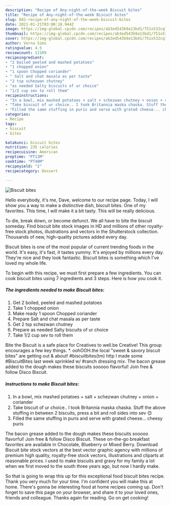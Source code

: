 ```yaml
---
description: "Recipe of Any-night-of-the-week Biscuit bites"
title: "Recipe of Any-night-of-the-week Biscuit bites"
slug: 682-recipe-of-any-night-of-the-week-biscuit-bites
date: 2021-01-21T03:00:18.944Z
image: https://img-global.cpcdn.com/recipes/ab3ed543b9a13bd1/751x532cq70/biscuit-bites-recipe-main-photo.jpg
thumbnail: https://img-global.cpcdn.com/recipes/ab3ed543b9a13bd1/751x532cq70/biscuit-bites-recipe-main-photo.jpg
cover: https://img-global.cpcdn.com/recipes/ab3ed543b9a13bd1/751x532cq70/biscuit-bites-recipe-main-photo.jpg
author: Verna Sims
ratingvalue: 4.5
reviewcount: 12109
recipeingredient:
- "2 boiled peeled and mashed potatoes"
- "1 chopped onion"
- "1 spoon Chopped coriander"
- " Salt and chat masala as per taste"
- "2 tsp schezwan chutney"
- "as needed Salty biscuits of ur choice"
- "1/2 cup sev to roll them"
recipeinstructions:
- "In a bowl, mix mashed potatoes + salt + schezwan chutney + onion + coriander"
- "Take biscuit of ur choice.. I took Britannia maska chaska. Stuff the above stuffing in between 2 biscuits, press a bit and roll sides into sev 😊"
- "Filled the same stuffing in puris and serve with grated cheese... cheesy puris"
categories:
- Recipe
tags:
- biscuit
- bites

katakunci: biscuit bites 
nutrition: 235 calories
recipecuisine: American
preptime: "PT13M"
cooktime: "PT48M"
recipeyield: "2"
recipecategory: Dessert

---
```



![Biscuit bites](https://img-global.cpcdn.com/recipes/ab3ed543b9a13bd1/751x532cq70/biscuit-bites-recipe-main-photo.jpg)

Hello everybody, it's me, Dave, welcome to our recipe page. Today, I will show you a way to make a distinctive dish, biscuit bites. One of my favorites. This time, I will make it a bit tasty. This will be really delicious.

To die, break down, or become defunct. We all have to bite the biscuit someday. Find biscuit bite stock images in HD and millions of other royalty-free stock photos, illustrations and vectors in the Shutterstock collection. Thousands of new, high-quality pictures added every day.

Biscuit bites is one of the most popular of current trending foods in the world. It's easy, it's fast, it tastes yummy. It's enjoyed by millions every day. They're nice and they look fantastic. Biscuit bites is something which I've loved my whole life.


To begin with this recipe, we must first prepare a few ingredients. You can cook biscuit bites using 7 ingredients and 3 steps. Here is how you cook it.

<!--inarticleads1-->

##### The ingredients needed to make Biscuit bites:

1. Get 2 boiled, peeled and mashed potatoes
1. Take 1 chopped onion
1. Make ready 1 spoon Chopped coriander
1. Prepare  Salt and chat masala as per taste
1. Get 2 tsp schezwan chutney
1. Prepare as needed Salty biscuits of ur choice
1. Take 1/2 cup sev to roll them


Bite the Biscuit is a safe place for Creatives to well.be Creative! This group encourages a few key things. *. oohOOH.the local &#34;sweet &amp; savory biscuit bites&#34; are getting out &amp; about! #biscuitbites(tm) http I made some #BiscuitBites last week sprinkled w/ #ranch dressing mix. The bacon grease added to the dough makes these biscuits sooooo flavorful! Join free &amp; follow Disco Biscuit. 

<!--inarticleads2-->

##### Instructions to make Biscuit bites:

1. In a bowl, mix mashed potatoes + salt + schezwan chutney + onion + coriander
1. Take biscuit of ur choice.. I took Britannia maska chaska. Stuff the above stuffing in between 2 biscuits, press a bit and roll sides into sev 😊
1. Filled the same stuffing in puris and serve with grated cheese... cheesy puris


The bacon grease added to the dough makes these biscuits sooooo flavorful! Join free &amp; follow Disco Biscuit. These on-the-go breakfast favorites are available in Chocolate, Blueberry or Mixed Berry. Download Biscuit bite stock vectors at the best vector graphic agency with millions of premium high quality, royalty-free stock vectors, illustrations and cliparts at reasonable prices. I used to make biscuits and gravy for my family a lot when we first moved to the south three years ago, but now I hardly make. 

So that is going to wrap this up for this exceptional food biscuit bites recipe. Thank you very much for your time. I'm confident you will make this at home. There's gonna be interesting food at home recipes coming up. Don't forget to save this page on your browser, and share it to your loved ones, friends and colleague. Thanks again for reading. Go on get cooking!
